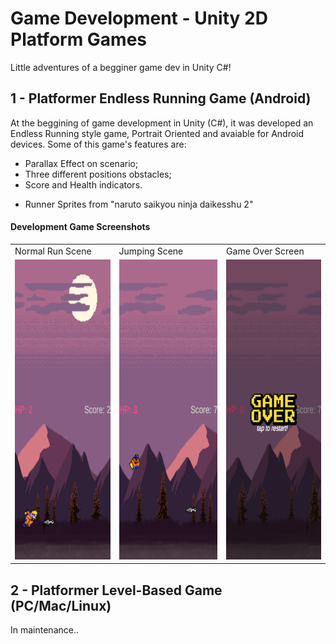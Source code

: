 # Game Development - Unity 2D Platform Games

Little adventures of a begginer game dev in Unity C#!

## 1 - Platformer Endless Running Game (Android)

At the beggining of game development in Unity (C#), it was developed an Endless Running style game, Portrait Oriented and avaiable for Android devices. Some of this game's features are:
- Parallax Effect on scenario;
- Three different positions obstacles;
- Score and Health indicators.

* Runner Sprites from "naruto saikyou ninja daikesshu 2"

#### Development Game Screenshots

<table>
  <tr>
    <td>Normal Run Scene</td>
     <td>Jumping Scene</td>
     <td>Game Over Screen</td>
  </tr>
  <tr>
    <td><img src="readme_attributes/2drun_normal.png" width=270 height=480></td>
    <td><img src="readme_attributes/2drun_jump.png" width=270 height=480></td>
    <td><img src="readme_attributes/2drun_game_over.png" width=270 height=480></td>
  </tr>
 </table>

## 2 - Platformer Level-Based Game (PC/Mac/Linux)

In maintenance..
